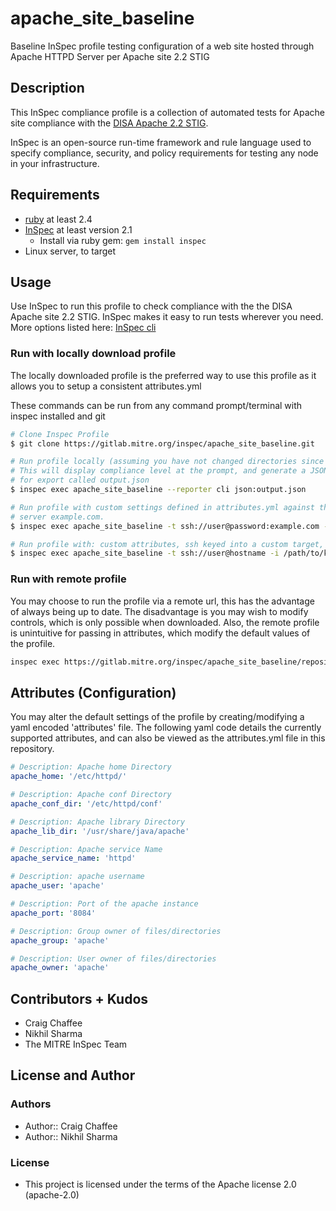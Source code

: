 # apache_site_baseline

Baseline InSpec profile testing configuration of a web site hosted through 
Apache HTTPD Server per Apache site 2.2 STIG

## Description

This InSpec compliance profile is a collection of automated tests for Apache site 
compliance with the 
[DISA Apache 2.2 STIG](https://iasecontent.disa.mil/stigs/zip/U_Apache_2-2_UNIX_V1R10_STIG.zip).

InSpec is an open-source run-time framework and rule language used to specify 
compliance, security, and policy requirements for testing any node in your infrastructure.

## Requirements

- [ruby](https://www.ruby-lang.org/en/) at least 2.4
- [InSpec](http://inspec.io/) at least version 2.1
    - Install via ruby gem: `gem install inspec`
- Linux server, to target

## Usage
Use InSpec to run this profile to check compliance with the the DISA Apache 
site 2.2 STIG. InSpec makes it easy to run tests wherever you need. More options 
listed here: [InSpec cli](http://inspec.io/docs/reference/cli/)

### Run with locally download profile
The locally downloaded profile is the preferred way to use this profile as it 
allows you to setup a consistent attributes.yml

These commands can be run from any command prompt/terminal with inspec installed 
and git

``` bash
# Clone Inspec Profile
$ git clone https://gitlab.mitre.org/inspec/apache_site_baseline.git

# Run profile locally (assuming you have not changed directories since cloning)
# This will display compliance level at the prompt, and generate a JSON file 
# for export called output.json
$ inspec exec apache_site_baseline --reporter cli json:output.json

# Run profile with custom settings defined in attributes.yml against the target 
# server example.com. 
$ inspec exec apache_site_baseline -t ssh://user@password:example.com --attrs attributes.yml --reporter cli json:output.json

# Run profile with: custom attributes, ssh keyed into a custom target, and sudo.
$ inspec exec apache_site_baseline -t ssh://user@hostname -i /path/to/key --sudo --attrs attributes.yml --reporter cli json:output.json
```

### Run with remote profile
You may choose to run the profile via a remote url, this has the advantage of always being up to date.
The disadvantage is you may wish to modify controls, which is only possible when downloaded.
Also, the remote profile is unintuitive for passing in attributes, which modify the default values of the profile.
``` bash
inspec exec https://gitlab.mitre.org/inspec/apache_site_baseline/repository/master/archive.tar.gz
```

## Attributes (Configuration)
You may alter the default settings of the profile by creating/modifying a yaml 
encoded 'attributes' file. The following yaml code details the currently 
supported attributes, and can also be viewed as the attributes.yml file in this 
repository.

``` yaml
# Description: Apache home Directory
apache_home: '/etc/httpd/'

# Description: Apache conf Directory
apache_conf_dir: '/etc/httpd/conf'

# Description: Apache library Directory
apache_lib_dir: '/usr/share/java/apache'

# Description: Apache service Name
apache_service_name: 'httpd'

# Description: apache username
apache_user: 'apache'

# Description: Port of the apache instance
apache_port: '8084'

# Description: Group owner of files/directories
apache_group: 'apache'

# Description: User owner of files/directories
apache_owner: 'apache'
```

## Contributors + Kudos

- Craig Chaffee
- Nikhil Sharma
- The MITRE InSpec Team

## License and Author

### Authors

- Author:: Craig Chaffee
- Author:: Nikhil Sharma

### License 

* This project is licensed under the terms of the Apache license 2.0 (apache-2.0)
